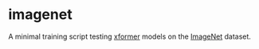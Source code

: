 # imagenet

A minimal training script testing [xformer](https://github.com/facebookresearch/xformers) models on the [ImageNet](https://www.image-net.org/) dataset.
